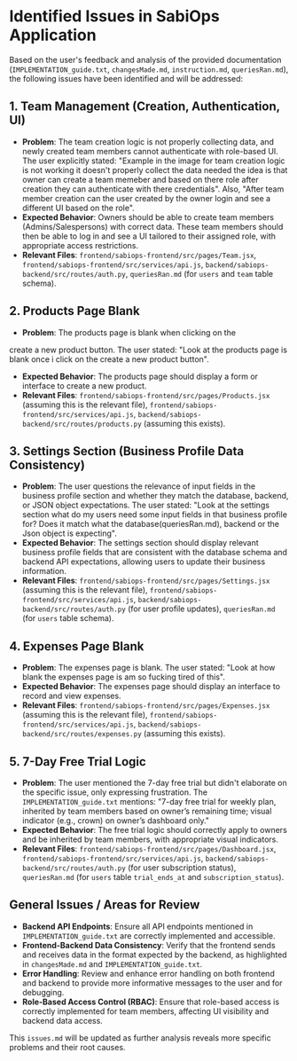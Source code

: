 # Identified Issues in SabiOps Application

Based on the user's feedback and analysis of the provided documentation (`IMPLEMENTATION_guide.txt`, `changesMade.md`, `instruction.md`, `queriesRan.md`), the following issues have been identified and will be addressed:

## 1. Team Management (Creation, Authentication, UI)
- **Problem**: The team creation logic is not properly collecting data, and newly created team members cannot authenticate with role-based UI. The user explicitly stated: "Example in the image for team creation logic is not working it doesn't properly collect the data needed the idea is that owner can create a team memeber and based on there role after creation they can authenticate with there credentials". Also, "After team member creation can the user created by the owner login and see a different UI based on the role".
- **Expected Behavior**: Owners should be able to create team members (Admins/Salespersons) with correct data. These team members should then be able to log in and see a UI tailored to their assigned role, with appropriate access restrictions.
- **Relevant Files**: `frontend/sabiops-frontend/src/pages/Team.jsx`, `frontend/sabiops-frontend/src/services/api.js`, `backend/sabiops-backend/src/routes/auth.py`, `queriesRan.md` (for `users` and `team` table schema).

## 2. Products Page Blank
- **Problem**: The products page is blank when clicking on the 


create a new product button. The user stated: "Look at the products page is blank once i click on the create a new product button".
- **Expected Behavior**: The products page should display a form or interface to create a new product.
- **Relevant Files**: `frontend/sabiops-frontend/src/pages/Products.jsx` (assuming this is the relevant file), `frontend/sabiops-frontend/src/services/api.js`, `backend/sabiops-backend/src/routes/products.py` (assuming this exists).

## 3. Settings Section (Business Profile Data Consistency)
- **Problem**: The user questions the relevance of input fields in the business profile section and whether they match the database, backend, or JSON object expectations. The user stated: "Look at the settings section what do my users need some input fields in that business profile for? Does it match what the database(queriesRan.md), backend or the Json object is expecting".
- **Expected Behavior**: The settings section should display relevant business profile fields that are consistent with the database schema and backend API expectations, allowing users to update their business information.
- **Relevant Files**: `frontend/sabiops-frontend/src/pages/Settings.jsx` (assuming this is the relevant file), `frontend/sabiops-frontend/src/services/api.js`, `backend/sabiops-backend/src/routes/auth.py` (for user profile updates), `queriesRan.md` (for `users` table schema).

## 4. Expenses Page Blank
- **Problem**: The expenses page is blank. The user stated: "Look at how blank the expenses page is am so fucking tired of this".
- **Expected Behavior**: The expenses page should display an interface to record and view expenses.
- **Relevant Files**: `frontend/sabiops-frontend/src/pages/Expenses.jsx` (assuming this is the relevant file), `frontend/sabiops-frontend/src/services/api.js`, `backend/sabiops-backend/src/routes/expenses.py` (assuming this exists).

## 5. 7-Day Free Trial Logic
- **Problem**: The user mentioned the 7-day free trial but didn't elaborate on the specific issue, only expressing frustration. The `IMPLEMENTATION_guide.txt` mentions: "7-day free trial for weekly plan, inherited by team members based on owner’s remaining time; visual indicator (e.g., crown) on owner’s dashboard only."
- **Expected Behavior**: The free trial logic should correctly apply to owners and be inherited by team members, with appropriate visual indicators.
- **Relevant Files**: `frontend/sabiops-frontend/src/pages/Dashboard.jsx`, `frontend/sabiops-frontend/src/services/api.js`, `backend/sabiops-backend/src/routes/auth.py` (for user subscription status), `queriesRan.md` (for `users` table `trial_ends_at` and `subscription_status`).

## General Issues / Areas for Review
- **Backend API Endpoints**: Ensure all API endpoints mentioned in `IMPLEMENTATION_guide.txt` are correctly implemented and accessible.
- **Frontend-Backend Data Consistency**: Verify that the frontend sends and receives data in the format expected by the backend, as highlighted in `changesMade.md` and `IMPLEMENTATION_guide.txt`.
- **Error Handling**: Review and enhance error handling on both frontend and backend to provide more informative messages to the user and for debugging.
- **Role-Based Access Control (RBAC)**: Ensure that role-based access is correctly implemented for team members, affecting UI visibility and backend data access.

This `issues.md` will be updated as further analysis reveals more specific problems and their root causes.

